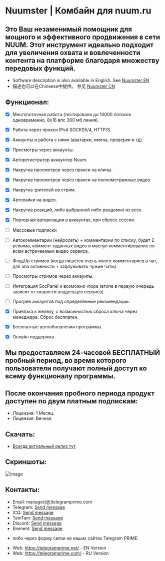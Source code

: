 # Nuumster | Комбайн для nuum.ru
## Это Ваш незаменимый помощник для мощного и эффективного продвижения в сети NUUM. Этот инструмент идеально подходит для увеличения охвата и вовлеченности контента на платформе благодаря множеству передовых функций.
 
 * Software description is also available in English. See [Nuumster EN](https://github.com/telegram-prime/Nuumster)
 * 描述也可以在Chineese中提供。 参见 [Nuumster CN](https://github.com/telegram-prime/Nuumster-CN)

## Функционал:
 - [x] Многопоточная работа (тестировали до 10000 потоков одновременно, 8x16 впс 300 мб линия).
 - [x] Работа через прокси IPv4 SOCKS5/4, HTTP/S.
 - [x] Аккаунты и работа с ними (аватарки, имена, проверки и тд).
 - [x] Просмотры через аккаунты.
 - [x] Авторегистратор аккаунтов Nuum.
 - [x] Накрутка просмотров через прокси на клипы.
 - [x] Накрутка просмотров через прокси на полнометражные видео.
 - [x] Накрутка зрителей на стрим.
 - [x] Автолайки на видео.
 - [x] Накрутка реакций, либо выбранной либо рандомно из всех.
 - [x] Повторная авторизация в аккаунтах, при сбросе сессии.
 - [ ] Массовые подписки
 - [ ] Автокомментарии (нейросеть) + комментарии по списку, будет 2 режима, коммент заданных видео и маспул комментирование по всем встречаемым видео сервиса.
 - [ ] ФлудUp стримов (когда пишется очень много комментариев в чат, для апа активности + зафлуживать чужие чаты).
 - [ ] Просмотры стримов через аккаунты.
 - [ ] Интеграция SocPanel и возможно vtope (втопе в первую очередь зависит от скорости владельцев сервиса).
 - [ ] Прогрев аккаунтов под определённые рекомендации.
 - [x] Привязка к железу, с возможностью сброса ключа через менеджера. Сброс бесплатен.
 - [x] Бесплатные автообновления программы.
 - [x] Онлайн поддержка.


## Мы предоставляем 24-часовой БЕСПЛАТНЫЙ пробный период, во время которого пользователи получают полный доступ ко всему функционалу программы.

## После окончания пробного периода продукт доступен по двум платным подпискам:
- Лицензия: 1 Месяц.
- Лицензия: Вечная.


## Скачать:
 - [Всегда актуальный релиз тут](https://github.com/telegram-prime/Nuumster-RU/releases/latest)


## Скриншоты:
![image](https://github.com/user-attachments/assets/59cbd142-c74d-4e39-bedb-f033f9e130c9)



##  Контакты:
- Email:    manager[@]telegramprime.com
- Telegram: [Send message](https://telegramprime.com/telegram-contact)
- ICQ:      [Send message](https://telegramprime.com/icq-contact)
- TamTam:   [Send message](https://telegramprime.com/tamtam-contact)
- Discord:  [Send message](https://telegramprime.com/discord-contact)
- Element:  [Send message](https://telegramprime.com/element-contact)

* либо через форму связи на наших сайтах Telegram PRIME:
- Wеb: https://telegramprime.net/ - EN Version
- Wеb: https://telegramprime.com/ - RU Version



